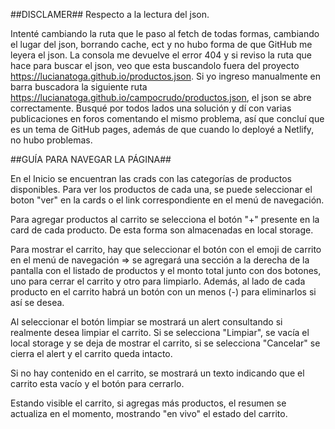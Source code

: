 ##DISCLAMER## Respecto a la lectura del json.

Intenté cambiando la ruta que le paso al fetch de todas formas, cambiando el lugar del json, borrando cache, ect y no hubo forma de que GitHub me leyera el json. La consola me devuelve el error 404 y si reviso la ruta que hace para buscar el json, veo que esta buscandolo fuera del proyecto https://lucianatoga.github.io/productos.json. Si yo ingreso manualmente en barra buscadora la siguiente ruta https://lucianatoga.github.io/campocrudo/productos.json, el json se abre correctamente. Busqué por todos lados una solución y dí con varias publicaciones en foros comentando el mismo problema, así que concluí que es un tema de GitHub pages, además de que cuando lo deployé a Netlify, no hubo problemas. 

##GUÍA PARA NAVEGAR LA PÁGINA##

En el Inicio se encuentran las crads con las categorías de productos disponibles. Para ver los productos de cada una, se puede seleccionar el boton "ver" en la cards o el link correspondiente en el menú de navegación.

Para agregar productos al carrito se selecciona el botón "+" presente en la card de cada producto. De esta forma son almacenadas en local storage. 

Para mostrar el carrito, hay que seleccionar el botón con el emoji de carrito en el menú de navegación => se agregará una sección a la derecha de la pantalla con el listado de productos y el monto total junto con dos botones, uno para cerrar el carrito y otro para limpiarlo. Además, al lado de cada producto en el carrito habrá un botón con un menos (-) para eliminarlos si así se desea. 

Al seleccionar el botón limpiar se mostrará un alert consultando si realmente desea limpiar el carrito. Si se selecciona "Limpiar", se vacía el local storage y se deja de mostrar el carrito, si se selecciona "Cancelar" se cierra el alert y el carrito queda intacto.

Si no hay contenido en el carrito, se mostrará un texto indicando que el carrito esta vacío y el botón para cerrarlo.

Estando visible el carrito, si agregas más productos, el resumen se actualiza en el momento, mostrando "en vivo" el estado del carrito.

